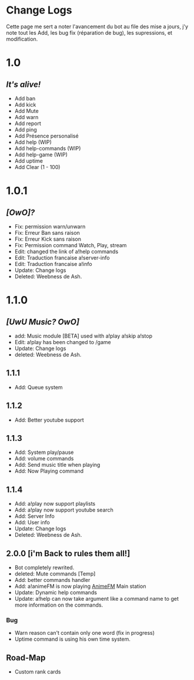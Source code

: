 # Change Logs
Cette page me sert a noter l'avancement du bot au file des mise a jours, j'y note tout les Add, les bug fix (réparation de bug), les supressions, et modification.

# 1.0
## ***It's alive!***  
+ Add ban
+ Add kick
+ Add Mute
+ Add warn
+ Add report
+ Add ping
+ Add Présence personalisé
+ Add help (WIP)
+ Add help-commands (WIP)
+ Add help-game (WIP)
+ Add uptime
+ Add Clear (1 - 100)
  
# 1.0.1
## ***[OwO]?***  
+ Fix: permission warn/unwarn 
+ Fix: Erreur Ban sans raison
+ Fix: Erreur Kick sans raison
+ Fix: Permission command Watch, Play, stream
+ Edit: changed the link of a!help commands
+ Edit: Traduction francaise a!server-info
+ Edit: Traduction francaise a!info
+ Update: Change logs
+ Deleted: Weebness de Ash.  

# 1.1.0
## ***[UwU Music? OwO]***  
+ add: Music module [BETA] used with a!play a!skip a!stop
+ Edit: a!play has been changed to /game
+ Update: Change logs
+ deleted: Weebness de Ash.  
## 1.1.1
+ Add: Queue system
## 1.1.2
+ Add: Better youtube support
## 1.1.3
+ Add: System play/pause
+ Add: volume commands
+ Add: Send music title when playing
+ Add: Now Playing command 
## 1.1.4
+ Add: a!play now support playlists
+ Add: a!play now support youtube search
+ Add: Server Info
+ Add: User info
+ Update: Change logs
+ Deleted: Weebness de Ash. 
## 2.0.0 [i'm Back to rules them all!]
+ Bot completely rewrited.
+ deleted: Mute commands [Temp]
+ Add: better commands handler
+ Add: a!animeFM is now playing [AnimeFM](https://Animefm.co) Main station 
+ Update: Dynamic help commands
+ Update: a!help can now take argument like a command name to get more information on the commands.


### Bug
+ Warn reason can't contain only one word (fix in progress)
+ Uptime command is using his own time system.


## Road-Map
+ Custom rank cards